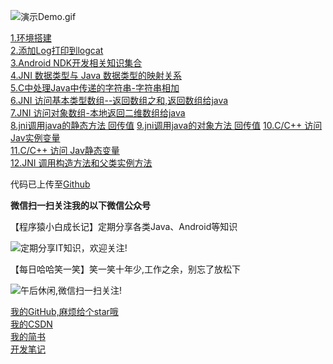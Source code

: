 ﻿
![演示Demo.gif](http://upload-images.jianshu.io/upload_images/2704327-7aa03d7dc7033391.gif?imageMogr2/auto-orient/strip)

[1.环境搭建](http://blog.csdn.net/e_inch_photo/article/details/74923317)       
[2.添加Log打印到logcat](http://blog.csdn.net/e_inch_photo/article/details/74926529)       
[3.Android NDK开发相关知识集合](http://www.jianshu.com/p/e7a765691067)       
[4.JNI 数据类型与 Java 数据类型的映射关系](http://www.jianshu.com/p/04786ef923f4)       
[5.C中处理Java中传递的字符串-字符串相加](http://www.jianshu.com/p/de2a9141b1e6)       
[6.JNI 访问基本类型数组--返回数组之和,返回数组给java](http://www.jianshu.com/p/f2d3f71a1c99)       
[7.JNI 访问对象数组-本地返回二维数组给java](http://www.jianshu.com/p/f2d3f71a1c99)    
[8.jni调用java的静态方法 回传值]( http://www.jianshu.com/p/747e0d60d5a7)
[9.jni调用java的对象方法 回传值]( http://www.jianshu.com/p/747e0d60d5a7 )
[10.C/C++ 访问 Jav实例变量 ](http://www.jianshu.com/p/7d588be423b3)    
[11.C/C++ 访问 Jav静态变量 ](http://www.jianshu.com/p/7d588be423b3)    
[12.JNI 调用构造方法和父类实例方法 ](http://www.jianshu.com/p/377d115e3c82)    

代码已上传至[Github](https://github.com/chenshouyin/NdkDemo)




**微信扫一扫关注我的以下微信公众号**	

【程序猿小白成长记】定期分享各类Java、Android等知识	<br>	

![定期分享IT知识，欢迎关注!](http://upload-images.jianshu.io/upload_images/2704327-e924e49e1e0c8711.jpg?imageMogr2/auto-orient/strip%7CimageView2/2/w/1240)

【每日哈哈笑一笑】笑一笑十年少,工作之余，别忘了放松下	<br>

![午后休闲,微信扫一扫关注!](http://upload-images.jianshu.io/upload_images/2704327-dcf405f342d216da.jpg?imageMogr2/auto-orient/strip%7CimageView2/2/w/1240)


[我的GitHub,麻烦给个star哦](https://github.com/chenshouyin)	     
[我的CSDN](http://blog.csdn.net/e_inch_photo)			
[我的简书](http://www.jianshu.com/u/303ec9abdc08)		
[开发笔记](https://github.com/chenshouyin/DevNote)